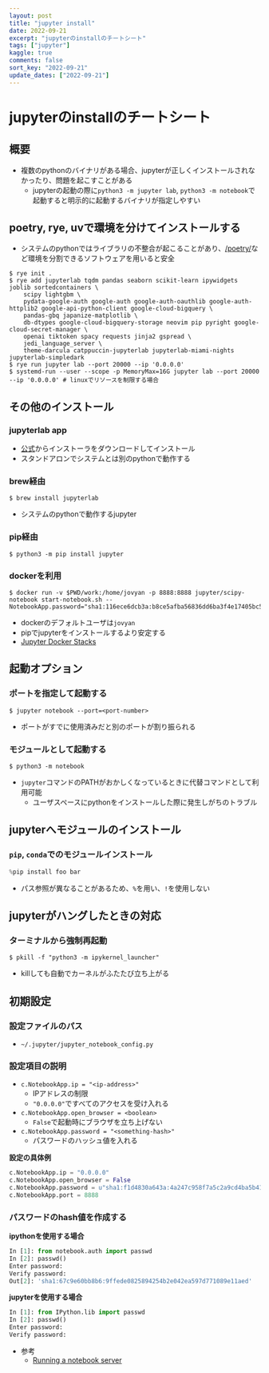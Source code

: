 ```yaml
---
layout: post
title: "jupyter install"
date: 2022-09-21
excerpt: "jupyterのinstallのチートシート"
tags: ["jupyter"]
kaggle: true
comments: false
sort_key: "2022-09-21"
update_dates: ["2022-09-21"]
---
```


# jupyterのinstallのチートシート

## 概要
 - 複数のpythonのバイナリがある場合、jupyterが正しくインストールされなかったり、問題を起こすことがある
   - jupyterの起動の際に`python3 -m jupyter lab`, `python3 -m notebook`で起動すると明示的に起動するバイナリが指定しやすい

## poetry, rye, uvで環境を分けてインストールする
 - システムのpythonではライブラリの不整合が起こることがあり、[/poetry/](/python-poetry/)など環境を分割できるソフトウェアを用いると安全

```console
$ rye init .
$ rye add jupyterlab tqdm pandas seaborn scikit-learn ipywidgets joblib sortedcontainers \
    scipy lightgbm \
    pydata-google-auth google-auth google-auth-oauthlib google-auth-httplib2 google-api-python-client google-cloud-bigquery \
    pandas-gbq japanize-matplotlib \
    db-dtypes google-cloud-bigquery-storage neovim pip pyright google-cloud-secret-manager \
    openai tiktoken spacy requests jinja2 gspread \
    jedi_language_server \
    theme-darcula catppuccin-jupyterlab jupyterlab-miami-nights jupyterlab-simpledark
$ rye run jupyter lab --port 20000 --ip '0.0.0.0'
$ systemd-run --user --scope -p MemoryMax=16G jupyter lab --port 20000 --ip '0.0.0.0' # linuxでリソースを制限する場合
```

## その他のインストール

### jupyterlab app
 - [公式](https://github.com/jupyterlab/jupyterlab_app)からインストーラをダウンロードしてインストール
 - スタンドアロンでシステムとは別のpythonで動作する

### brew経由
```console
$ brew install jupyterlab
```
 - システムのpythonで動作するjupyter

### pip経由
```console
$ python3 -m pip install jupyter
```

### dockerを利用
```console
$ docker run -v $PWD/work:/home/jovyan -p 8888:8888 jupyter/scipy-notebook start-notebook.sh --NotebookApp.password="sha1:116ece6dcb3a:b8ce5afba56836dd6ba3f4e17405bc5064a630cd"
```
 - dockerのデフォルトユーザは`jovyan`
 - pipでjupyterをインストールするより安定する
 - [Jupyter Docker Stacks](https://jupyter-docker-stacks.readthedocs.io/en/latest/)

## 起動オプション

### ポートを指定して起動する
```console
$ jupyter notebook --port=<port-number>
```
 - ポートがすでに使用済みだと別のポートが割り振られる

### モジュールとして起動する
```console
$ python3 -m notebook
```
 - `jupyter`コマンドのPATHがおかしくなっているときに代替コマンドとして利用可能
   - ユーザスペースにpythonをインストールした際に発生しがちのトラブル

## jupyterへモジュールのインストール

### `pip`, `conda`でのモジュールインストール
```python
%pip install foo bar
```
 - パス参照が異なることがあるため、`%`を用い、`!`を使用しない

## jupyterがハングしたときの対応

### ターミナルから強制再起動
```console
$ pkill -f "python3 -m ipykernel_launcher"
```
 - killしても自動でカーネルがふたたび立ち上がる

## 初期設定

### 設定ファイルのパス
   - `~/.jupyter/jupyter_notebook_config.py`

### 設定項目の説明
 - `c.NotebookApp.ip = "<ip-address>"`
   - IPアドレスの制限
   - `"0.0.0.0"`ですべてのアクセスを受け入れる
 - `c.NotebookApp.open_browser = <boolean>`
   - `False`で起動時にブラウザを立ち上げない
 - `c.NotebookApp.password = "<something-hash>"`
    - パスワードのハッシュ値を入れる

**設定の具体例**
```python
c.NotebookApp.ip = "0.0.0.0"
c.NotebookApp.open_browser = False
c.NotebookApp.password = u"sha1:f1d4830a643a:4a247c958f7a5c2a9cd4ba5b419a09a76ae2bfaf"
c.NotebookApp.port = 8888
```

### パスワードのhash値を作成する

**ipythonを使用する場合**
```python
In [1]: from notebook.auth import passwd
In [2]: passwd()
Enter password:
Verify password:
Out[2]: 'sha1:67c9e60bb8b6:9ffede0825894254b2e042ea597d771089e11aed'
```

**jupyterを使用する場合**
```python
In [1]: from IPython.lib import passwd
In [2]: passwd()
Enter password:
Verify password:
```
 - 参考
   - [Running a notebook server](https://jupyter-notebook.readthedocs.io/en/stable/public_server.html#preparing-a-hashed-password)
